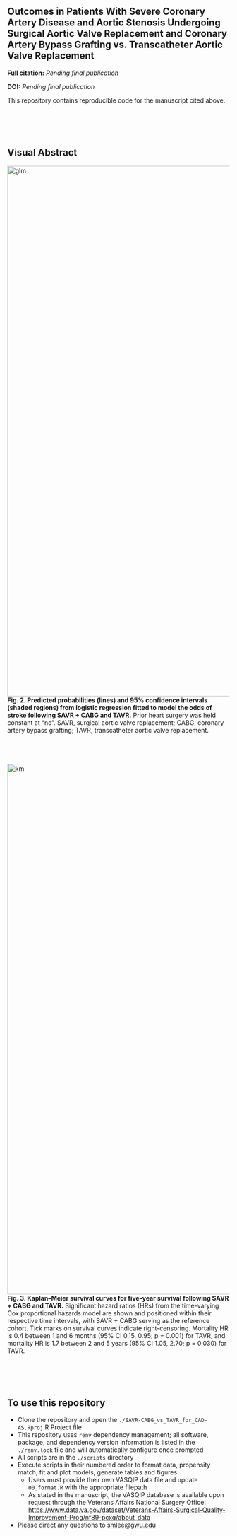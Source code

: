 ## Outcomes in Patients With Severe Coronary Artery Disease and Aortic Stenosis Undergoing Surgical Aortic Valve Replacement and Coronary Artery Bypass Grafting vs. Transcatheter Aortic Valve Replacement

<strong>Full citation:</strong> <em>Pending final publication</em>

<strong>DOI:</strong> <em>Pending final publication</em>

This repository contains reproducible code for the manuscript cited above.
<br><br><br><br><br>


## Visual Abstract
<img width="2400" height="1200" alt="glm" src="https://github.com/user-attachments/assets/47fdce36-6b7b-449a-a61f-fb69af647fc7" />
<strong>Fig. 2. Predicted probabilities (lines) and 95% confidence intervals (shaded regions) from logistic regression fitted to model the odds of stroke following SAVR + CABG and TAVR.</strong> Prior heart surgery was held constant at “no”. SAVR, surgical aortic valve replacement; CABG, coronary artery bypass grafting; TAVR, transcatheter aortic valve replacement.
<br><br><br><br><br>

<img width="2400" height="1200" alt="km" src="https://github.com/user-attachments/assets/ae4f032e-c105-4208-b822-fc3294fa63b1" />
<strong>Fig. 3. Kaplan–Meier survival curves for five-year survival following SAVR + CABG and TAVR.</strong> Significant hazard ratios (HRs) from the time-varying Cox proportional hazards model are shown and positioned within their respective time intervals, with SAVR + CABG serving as the reference cohort. Tick marks on survival curves indicate right-censoring. Mortality HR is 0.4 between 1 and 6 months (95% CI 0.15, 0.95; p = 0.001) for TAVR, and mortality HR is 1.7 between 2 and 5 years (95% CI 1.05, 2.70; p = 0.030) for TAVR. 
<br><br><br><br><br>
 

## To use this repository

- Clone the repository and open the `./SAVR-CABG_vs_TAVR_for_CAD-AS.Rproj` R Project file
- This repository uses `renv` dependency management; all software, package, and dependency version information is listed in the `./renv.lock` file and will automatically configure once prompted
- All scripts are in the `./scripts` directory
- Execute scripts in their numbered order to format data, propensity match, fit and plot models, generate tables and figures
  - Users must provide their own VASQIP data file and update `00_format.R` with the appropriate filepath
  - As stated in the manuscript, the VASQIP database is available upon request through the Veterans Affairs National Surgery Office: https://www.data.va.gov/dataset/Veterans-Affairs-Surgical-Quality-Improvement-Prog/nf89-pcxq/about_data
- Please direct any questions to smlee@gwu.edu
<br>  
<br> 
